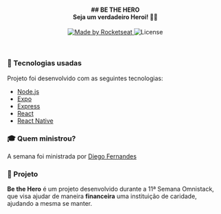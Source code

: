 <h4 align="center">
## BE THE HERO
<br>
 <b>Seja um verdadeiro Heroi!</b> 🦸‍♂️
</h4>
<p align="center">
  <a href="https://rocketseat.com.br">
    <img alt="Made by Rocketseat" src="https://img.shields.io/badge/made%20by-Rocketseat-red">
  </a>
  <img alt="License" src="https://img.shields.io/badge/license-MIT-red">
</p>

<br>

### :rocket: Tecnologias usadas
Projeto foi desenvolvido com as seguintes tecnologias:
- [Node.js](https://nodejs.org/en/)
- [Expo](https://expo.io/)
- [Express](https://expressjs.com/pt-br/)
- [React](https://pt-br.reactjs.org/)
- [React Native](https://reactnative.dev)

### :mortar_board: Quem ministrou?

A semana foi ministrada por [Diego Fernandes](https://github.com/diego3g)

### :muscle: Projeto

<b>Be the Hero</b> é um projeto desenvolvido durante a 11ª Semana Omnistack, que visa ajudar de maneira <b>financeira</b> uma instituição de caridade, ajudando a mesma se manter. 